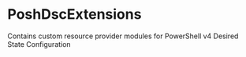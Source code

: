 PoshDscExtensions
=================

Contains custom resource provider modules for PowerShell v4 Desired State Configuration
